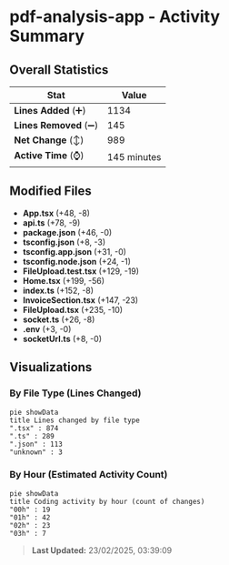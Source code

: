# pdf-analysis-app - Activity Summary 

## Overall Statistics

| Stat                   | Value                                                             |
| ---------------------- | ----------------------------------------------------------------- |
| **Lines Added** (➕)   | 1134                                          |
| **Lines Removed** (➖) | 145                                        |
| **Net Change** (↕)    | 989                |
| **Active Time** (⌚)   | 145 minutes |


## Modified Files
- **App.tsx** (+48, -8)
- **api.ts** (+78, -9)
- **package.json** (+46, -0)
- **tsconfig.json** (+8, -3)
- **tsconfig.app.json** (+31, -0)
- **tsconfig.node.json** (+24, -1)
- **FileUpload.test.tsx** (+129, -19)
- **Home.tsx** (+199, -56)
- **index.ts** (+152, -8)
- **InvoiceSection.tsx** (+147, -23)
- **FileUpload.tsx** (+235, -10)
- **socket.ts** (+26, -8)
- **.env** (+3, -0)
- **socketUrl.ts** (+8, -0)

## Visualizations

### By File Type (Lines Changed)

```mermaid
pie showData
title Lines changed by file type
".tsx" : 874
".ts" : 289
".json" : 113
"unknown" : 3
```

### By Hour (Estimated Activity Count)

```mermaid
pie showData
title Coding activity by hour (count of changes)
"00h" : 19
"01h" : 42
"02h" : 23
"03h" : 7
```


> **Last Updated:** 23/02/2025, 03:39:09